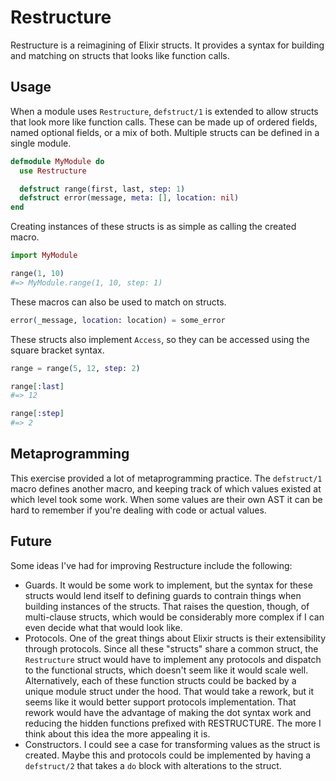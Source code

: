 # Restructure

Restructure is a reimagining of Elixir structs. It provides a syntax for building and matching on structs that looks like function calls.

## Usage

When a module uses `Restructure`, `defstruct/1` is extended to allow structs that look more like function calls. These can be made up of ordered fields, named optional fields, or a mix of both. Multiple structs can be defined in a single module.

```elixir
defmodule MyModule do
  use Restructure

  defstruct range(first, last, step: 1)
  defstruct error(message, meta: [], location: nil)
end
```

Creating instances of these structs is as simple as calling the created macro.

```elixir
import MyModule

range(1, 10)
#=> MyModule.range(1, 10, step: 1)
```

These macros can also be used to match on structs.

```elixir
error(_message, location: location) = some_error
```

These structs also implement `Access`, so they can be accessed using the square bracket syntax.

```elixir
range = range(5, 12, step: 2)

range[:last]
#=> 12

range[:step]
#=> 2
```

## Metaprogramming

This exercise provided a lot of metaprogramming practice. The `defstruct/1` macro defines another macro, and keeping track of which values existed at which level took some work. When some values are their own AST it can be hard to remember if you're dealing with code or actual values.

## Future

Some ideas I've had for improving Restructure include the following:

- Guards. It would be some work to implement, but the syntax for these structs would lend itself to defining guards to contrain things when building instances of the structs. That raises the question, though, of multi-clause structs, which would be considerably more complex if I can even decide what that would look like.
- Protocols. One of the great things about Elixir structs is their extensibility through protocols. Since all these "structs" share a common struct, the `Restructure` struct would have to implement any protocols and dispatch to the functional structs, which doesn't seem like it would scale well. Alternatively, each of these function structs could be backed by a unique module struct under the hood. That would take a rework, but it seems like it would better support protocols implementation. That rework would have the advantage of making the dot syntax work and reducing the hidden functions prefixed with RESTRUCTURE. The more I think about this idea the more appealing it is.
- Constructors. I could see a case for transforming values as the struct is created. Maybe this and protocols could be implemented by having a `defstruct/2` that takes a `do` block with alterations to the struct.

